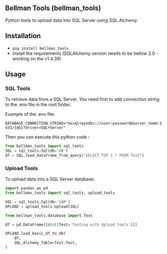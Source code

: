 ## Bellman Tools (bellman_tools)
Python tools to upload data into SQL Server using SQL Alchemy


## Installation
 - ```pip install bellman_tools```
 - Install the requirements (SQLAlchemy version needs to be bellow 2.0 - working on the v1.4.39)


## Usage

### SQL Tools

To retrieve data from a SQL Server.
You need first to add connection string to the .env file in the root folder.

Example of the .env file:

```DATABASE_CONNECTION_STRING="mssql+pyodbc://user:password@server_name:1433/{db}?driver=SQL+Server"```

Then you can execute this python code :

```python
from bellman_tools import sql_tools
SQL = sql_tools.Sql(db='DB')
df = SQL.load_dataframe_from_query("SELECT TOP 1 * FROM Test")
``` 

### Upload Tools

To upload data into a SQL Server database.

```python
import pandas as pd
from bellman_tools import sql_tools, upload_tools

SQL = sql_tools.Sql(db='SAM')
UPLOAD = upload_tools.Upload(SQL)

from bellman_tools.database import Test

df = pd.DataFrame([dict(Test='Testing with Upload tools')])

UPLOAD.load_basic_df_to_db(
    df,
    SQL_Alchemy_Table=Test.Test,
)
```

